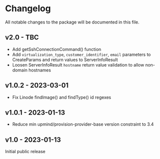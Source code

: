 # Changelog

All notable changes to the package will be documented in this file.

## v2.0 - TBC

- Add getSshConnectionCommand() function
- Add `virtualization_type`, `customer_identifier`, `email` parameters to CreateParams and return values to ServerInfoResult
- Loosen ServerInfoResult `hostname` return value validation to allow non-domain hostnames

## v1.0.2 - 2023-03-01

- Fix Linode findImage() and findType() id regexes

## v1.0.1 - 2023-01-13

- Reduce min upmind/provision-provider-base version constraint to 3.4

## v1.0 - 2023-01-13

Initial public release
